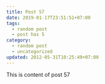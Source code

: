 ```yaml
---
title: Post 57
date: 2019-01-17T23:51:51+07:00
tags:
  - random post
  - post has 5
category:
  - random post
  - uncategorized
updated: 2012-05-31T10:25:49+07:00
---
```

This is content of post 57